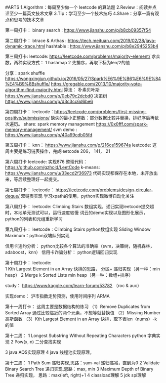 #ARTS
1.Algorithm：每周至少做一个 leetcode 的算法题
2.Review：阅读并点评至少一篇英文技术文章
3.Tip：学习至少一个技术技巧
4.Share：分享一篇有观点和思考的技术文章


第一周打卡：
binary search : https://www.jianshu.com/p/b8cb09357f54

第二周打卡：
btrace & Arthas : https://tech.meituan.com/2019/02/28/java-dynamic-trace.html
hashtable : https://www.jianshu.com/p/b8e2945253b4

第三周打卡:
leetcode: https://leetcode.com/problems/majority-element/
求众数，两种实现方式：
1 hashmap
2 先排序，再取下标为len/2的值

分享：spark shuffle  https://wongxingjun.github.io/2016/05/27/Spark%E6%9E%B6%E6%9E%84%E4%B9%8Bshuffle/
      https://gregable.com/2013/10/majority-vote-algorithm-find-majority.html
算法：
 朴素贝叶斯 https://www.jianshu.com/p/0eb79c2dcbd0
 决策树 https://www.jianshu.com/p/d3c3cc6d6be6

第四周打卡：
leetcode：https://leetcode.com/problems/first-missing-positive/submissions/
缺失的最小正整数：部分数据比较并替换，排好序后再依次遍历。
share: spark memory management https://0x0fff.com/spark-memory-management/
svm demo : https://www.jianshu.com/p/40a99cdb05fd

第五周打卡：
knn： https://www.jianshu.com/p/216ce159674a
leetcode: 这周主要是练习链表操作，完成leetcode 206， 141， 21

第六周打卡
leetcode: 实现876    整理代码：https://github.com/gzhold/LeetCode
k-means: https://www.jianshu.com/u/33ecd2f36973
代码实现都保存在本地，未开放出来，等后续整理好一起提交。

第七周打卡：
leetcode： https://leetcode.com/problems/design-circular-deque/  双链表实现
学习xpath的使用，python实现微博自动化关注

第八周打卡：
leetcode: Climbing Stairs 数组实现，递归实现leetcode提交超时，本地单元测试可以，运行速度较慢
词云的demo实现以及图形化展示，python的列表和元组重新学习

第九周打卡：
leetcode：Climbing Stairs  python数组实现
Sliding Window Maximum：python双端队列实现

信用卡违约分析： python比较各个算法的准确率（svm，决策树，随机森林，adaboost，knn）
信用卡诈骗分析： python逻辑回归实现

第十周打卡：
leetcode:  
1 Kth Largest Element in an Array  快排的思路， 分区+ 递归实现（另一种：min heap）
2 Merge k Sorted Lists    min heap（另一种：数组+排序）

study： https://www.kaggle.com/learn-forum/53782 （roc & auc）

实现demo：
沪市指数走势预测，使用时间序列 ARMA  

第十一周打卡：
这周主要是数据结构的练习
（1）Remove Duplicates from Sorted Array  通过比较临近的两个元素，不想等就替换值
（2）Missing Number 高斯函数
（3）Kth Largest Element in an Array 快排，取下表len（nums）-k的值

第十二周：
1 Longest Substring Without Repeating Characters    python  字典实现
2 Pow(x, n)   二分查找实现

3 java AQS实现原理
4 java  线程池实现原理。

第十三周：
1 Path Sum     递归实现,思路：sum-val 递归递减，直到为0
2 Validate Binary Search Tree 递归实现,思路：max, min
3 Maximum Depth of Binary Tree   递归实现， 思路：max(left, right)+1
4 classload理解
5 jdk spi理解
